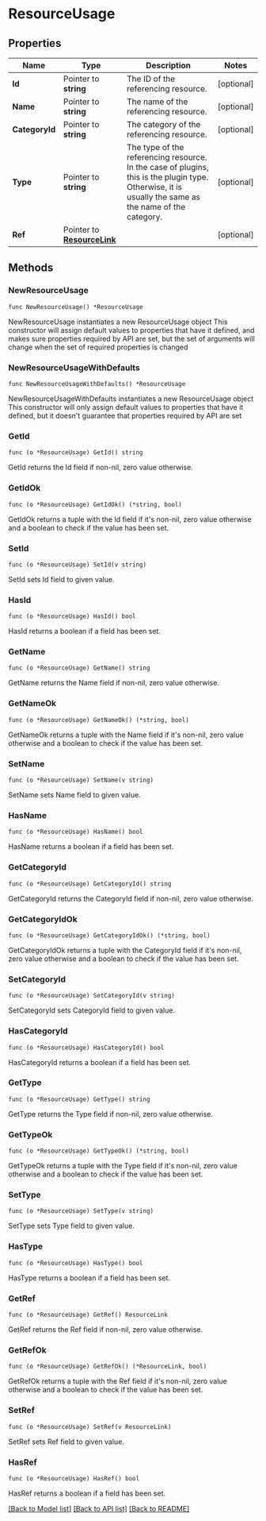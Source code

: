 # ResourceUsage

## Properties

Name | Type | Description | Notes
------------ | ------------- | ------------- | -------------
**Id** | Pointer to **string** | The ID of the referencing resource. | [optional] 
**Name** | Pointer to **string** | The name of the referencing resource. | [optional] 
**CategoryId** | Pointer to **string** | The category of the referencing resource. | [optional] 
**Type** | Pointer to **string** | The type of the referencing resource. In the case of plugins, this is the plugin type. Otherwise, it is usually the same as the name of the category. | [optional] 
**Ref** | Pointer to [**ResourceLink**](ResourceLink.md) |  | [optional] 

## Methods

### NewResourceUsage

`func NewResourceUsage() *ResourceUsage`

NewResourceUsage instantiates a new ResourceUsage object
This constructor will assign default values to properties that have it defined,
and makes sure properties required by API are set, but the set of arguments
will change when the set of required properties is changed

### NewResourceUsageWithDefaults

`func NewResourceUsageWithDefaults() *ResourceUsage`

NewResourceUsageWithDefaults instantiates a new ResourceUsage object
This constructor will only assign default values to properties that have it defined,
but it doesn't guarantee that properties required by API are set

### GetId

`func (o *ResourceUsage) GetId() string`

GetId returns the Id field if non-nil, zero value otherwise.

### GetIdOk

`func (o *ResourceUsage) GetIdOk() (*string, bool)`

GetIdOk returns a tuple with the Id field if it's non-nil, zero value otherwise
and a boolean to check if the value has been set.

### SetId

`func (o *ResourceUsage) SetId(v string)`

SetId sets Id field to given value.

### HasId

`func (o *ResourceUsage) HasId() bool`

HasId returns a boolean if a field has been set.

### GetName

`func (o *ResourceUsage) GetName() string`

GetName returns the Name field if non-nil, zero value otherwise.

### GetNameOk

`func (o *ResourceUsage) GetNameOk() (*string, bool)`

GetNameOk returns a tuple with the Name field if it's non-nil, zero value otherwise
and a boolean to check if the value has been set.

### SetName

`func (o *ResourceUsage) SetName(v string)`

SetName sets Name field to given value.

### HasName

`func (o *ResourceUsage) HasName() bool`

HasName returns a boolean if a field has been set.

### GetCategoryId

`func (o *ResourceUsage) GetCategoryId() string`

GetCategoryId returns the CategoryId field if non-nil, zero value otherwise.

### GetCategoryIdOk

`func (o *ResourceUsage) GetCategoryIdOk() (*string, bool)`

GetCategoryIdOk returns a tuple with the CategoryId field if it's non-nil, zero value otherwise
and a boolean to check if the value has been set.

### SetCategoryId

`func (o *ResourceUsage) SetCategoryId(v string)`

SetCategoryId sets CategoryId field to given value.

### HasCategoryId

`func (o *ResourceUsage) HasCategoryId() bool`

HasCategoryId returns a boolean if a field has been set.

### GetType

`func (o *ResourceUsage) GetType() string`

GetType returns the Type field if non-nil, zero value otherwise.

### GetTypeOk

`func (o *ResourceUsage) GetTypeOk() (*string, bool)`

GetTypeOk returns a tuple with the Type field if it's non-nil, zero value otherwise
and a boolean to check if the value has been set.

### SetType

`func (o *ResourceUsage) SetType(v string)`

SetType sets Type field to given value.

### HasType

`func (o *ResourceUsage) HasType() bool`

HasType returns a boolean if a field has been set.

### GetRef

`func (o *ResourceUsage) GetRef() ResourceLink`

GetRef returns the Ref field if non-nil, zero value otherwise.

### GetRefOk

`func (o *ResourceUsage) GetRefOk() (*ResourceLink, bool)`

GetRefOk returns a tuple with the Ref field if it's non-nil, zero value otherwise
and a boolean to check if the value has been set.

### SetRef

`func (o *ResourceUsage) SetRef(v ResourceLink)`

SetRef sets Ref field to given value.

### HasRef

`func (o *ResourceUsage) HasRef() bool`

HasRef returns a boolean if a field has been set.


[[Back to Model list]](../README.md#documentation-for-models) [[Back to API list]](../README.md#documentation-for-api-endpoints) [[Back to README]](../README.md)



